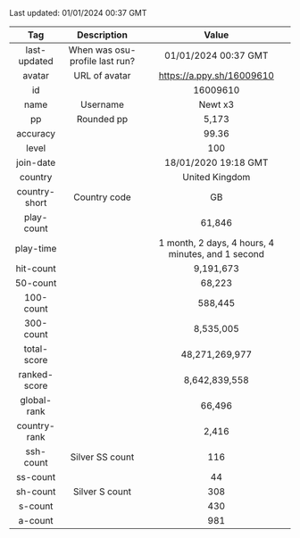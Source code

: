 Last updated: <!-- osu-last-updated -->01/01/2024 00:37 GMT<!-- osu-last-updated -->

|      Tag      |          Description           |                                              Value                                               |
| :-----------: | :----------------------------: | :----------------------------------------------------------------------------------------------: |
| last-updated  | When was osu-profile last run? |                <!-- osu-last-updated -->01/01/2024 00:37 GMT<!-- osu-last-updated -->                |
|    avatar     |         URL of avatar          |                 <!-- osu-avatar -->https://a.ppy.sh/16009610<!-- osu-avatar -->                  |
|      id       |                                |                              <!-- osu-id -->16009610<!-- osu-id -->                              |
|     name      |            Username            |                            <!-- osu-name -->Newt x3<!-- osu-name -->                             |
|      pp       |           Rounded pp           |                               <!-- osu-pp -->5,173<!-- osu-pp -->                                |
|   accuracy    |                                |                         <!-- osu-accuracy -->99.36<!-- osu-accuracy -->                          |
|     level     |                                |                             <!-- osu-level -->100<!-- osu-level -->                              |
|   join-date   |                                |                   <!-- osu-join-date -->18/01/2020 19:18 GMT<!-- osu-join-date -->                   |
|    country    |                                |                      <!-- osu-country -->United Kingdom<!-- osu-country -->                      |
| country-short |          Country code          |                      <!-- osu-country-short -->GB<!-- osu-country-short -->                      |
|  play-count   |                                |                       <!-- osu-play-count -->61,846<!-- osu-play-count -->                       |
|   play-time   |                                | <!-- osu-play-time -->1 month, 2 days, 4 hours, 4 minutes, and 1 second<!-- osu-play-time --> |
|   hit-count   |                                |                      <!-- osu-hit-count -->9,191,673<!-- osu-hit-count -->                       |
|   50-count    |                                |                         <!-- osu-50-count -->68,223<!-- osu-50-count -->                         |
|   100-count   |                                |                       <!-- osu-100-count -->588,445<!-- osu-100-count -->                        |
|   300-count   |                                |                      <!-- osu-300-count -->8,535,005<!-- osu-300-count -->                       |
|  total-score  |                                |                  <!-- osu-total-score -->48,271,269,977<!-- osu-total-score -->                  |
| ranked-score  |                                |                 <!-- osu-ranked-score -->8,642,839,558<!-- osu-ranked-score -->                  |
|  global-rank  |                                |                      <!-- osu-global-rank -->66,496<!-- osu-global-rank -->                      |
| country-rank  |                                |                     <!-- osu-country-rank -->2,416<!-- osu-country-rank -->                      |
|   ssh-count   |        Silver SS count         |                         <!-- osu-ssh-count -->116<!-- osu-ssh-count -->                          |
|   ss-count    |                                |                           <!-- osu-ss-count -->44<!-- osu-ss-count -->                           |
|   sh-count    |         Silver S count         |                          <!-- osu-sh-count -->308<!-- osu-sh-count -->                           |
|    s-count    |                                |                           <!-- osu-s-count -->430<!-- osu-s-count -->                            |
|    a-count    |                                |                           <!-- osu-a-count -->981<!-- osu-a-count -->                            |
